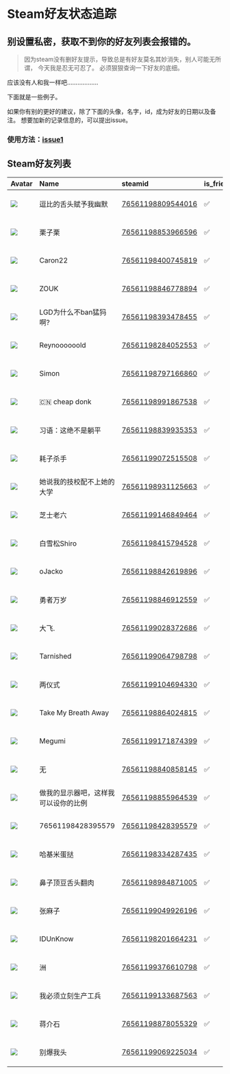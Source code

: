 # Steam好友状态追踪
## 别设置私密，获取不到你的好友列表会报错的。

> 因为steam没有删好友提示，导致总是有好友莫名其妙消失，别人可能无所谓，
> 今天我是忍无可忍了。 必须狠狠查询一下好友的底细。

应该没有人和我一样吧………………

下面就是一些例子。

如果你有别的更好的建议，除了下面的头像，名字，id，成为好友的日期以及备注。 想要加新的记录信息的，可以提出issue。

### 使用方法：[issue1](https://github.com/systemannounce/SteamFriends/issues/1)


## Steam好友列表
| Avatar                                                                            | Name                | steamid                                                                     | is_friend   | BFD                 | removed_time   | Remark   |
|:----------------------------------------------------------------------------------|:--------------------|:----------------------------------------------------------------------------|:------------|:--------------------|:---------------|:---------|
| ![](https://avatars.steamstatic.com/1c0b5c37a442a2d39f32902ec42f2e26ba6a142e.jpg) | 逗比的舌头赋予我幽默          | [76561198809544016](https://steamcommunity.com/profiles/76561198809544016/) | ✅           | 2021-01-28 08:38:05 |                |          |
| ![](https://avatars.steamstatic.com/96e7bc0d25661dae53dc9dd632c3a040430345c2.jpg) | 栗子栗                 | [76561198853966596](https://steamcommunity.com/profiles/76561198853966596/) | ✅           | 2020-07-23 02:45:39 |                |          |
| ![](https://avatars.steamstatic.com/9b5b1da3fc15f212cdbb65ffb4922430dc22b3de.jpg) | Caron22             | [76561198400745819](https://steamcommunity.com/profiles/76561198400745819/) | ✅           | 2019-02-09 07:44:35 |                |          |
| ![](https://avatars.steamstatic.com/fef49e7fa7e1997310d705b2a6158ff8dc1cdfeb.jpg) | ZOUK                | [76561198846778894](https://steamcommunity.com/profiles/76561198846778894/) | ✅           | 2019-02-17 14:11:29 |                |          |
| ![](https://avatars.steamstatic.com/b36b15bb63511850b7bc1429b6755ec93078978f.jpg) | LGD为什么不ban猛犸啊?      | [76561198393478455](https://steamcommunity.com/profiles/76561198393478455/) | ✅           | 2021-03-17 15:46:07 |                |          |
| ![](https://avatars.steamstatic.com/93ccab38a25e0aeff524e4ff932f5131dfca6ce7.jpg) | Reynoooooold        | [76561198284052553](https://steamcommunity.com/profiles/76561198284052553/) | ✅           | 2020-03-20 14:49:20 |                |          |
| ![](https://avatars.steamstatic.com/5049e38bd0710068bd7fa8fa9f7b252b8d639dae.jpg) | Simon               | [76561198797166860](https://steamcommunity.com/profiles/76561198797166860/) | ✅           | 2025-03-13 08:50:25 |                |          |
| ![](https://avatars.steamstatic.com/1c0b5c37a442a2d39f32902ec42f2e26ba6a142e.jpg) | 🇨🇳 cheap donk       | [76561198991867538](https://steamcommunity.com/profiles/76561198991867538/) | ✅           | 2020-07-02 03:05:06 |                |          |
| ![](https://avatars.steamstatic.com/4c84f8e7d3b9d0b33083d5440d2ae12320f9a40e.jpg) | 习语：这绝不是躺平           | [76561198839935353](https://steamcommunity.com/profiles/76561198839935353/) | ✅           | 2020-03-20 13:23:15 |                |          |
| ![](https://avatars.steamstatic.com/70d19a58c39f90e4cade0ecc9e3ef97a66656bbb.jpg) | 耗子杀手                | [76561199072515508](https://steamcommunity.com/profiles/76561199072515508/) | ✅           | 2020-07-13 06:43:28 |                |          |
| ![](https://avatars.steamstatic.com/fef49e7fa7e1997310d705b2a6158ff8dc1cdfeb.jpg) | 她说我的技校配不上她的大学       | [76561198931125663](https://steamcommunity.com/profiles/76561198931125663/) | ✅           | 2020-07-12 12:15:06 |                |          |
| ![](https://avatars.steamstatic.com/8d51e52c896ff2d2ff2a5a728df22e489878a16c.jpg) | 芝士老六                | [76561199146849464](https://steamcommunity.com/profiles/76561199146849464/) | ✅           | 2022-01-02 12:15:30 |                |          |
| ![](https://avatars.steamstatic.com/a4a25ab702e3feadd8d445208114542b28902041.jpg) | 白雪松Shiro            | [76561198415794528](https://steamcommunity.com/profiles/76561198415794528/) | ✅           | 2020-03-07 07:13:24 |                |          |
| ![](https://avatars.steamstatic.com/91f544563afe4f1e5206b6ad692395cf660be7ac.jpg) | oJacko              | [76561198842619896](https://steamcommunity.com/profiles/76561198842619896/) | ✅           | 2019-02-17 13:33:24 |                |          |
| ![](https://avatars.steamstatic.com/fe6ecd12e5f9398a7b0782aec8545ecfb276bc64.jpg) | 勇者万岁                | [76561198846912559](https://steamcommunity.com/profiles/76561198846912559/) | ✅           | 2020-09-18 04:57:21 |                |          |
| ![](https://avatars.steamstatic.com/1464c8a6eda590298ba9f2c1f1fd32d99001d2d6.jpg) | 大飞.                 | [76561199028372686](https://steamcommunity.com/profiles/76561199028372686/) | ✅           | 2020-03-26 13:13:13 |                |          |
| ![](https://avatars.steamstatic.com/6db26ebe170ac2902d77ab8e4ee5d1c072109f0b.jpg) | Tarnished           | [76561199064798798](https://steamcommunity.com/profiles/76561199064798798/) | ✅           | 2021-02-13 11:08:50 |                |          |
| ![](https://avatars.steamstatic.com/a3e1f88b607c9a210bca10c53f966cefa622bcba.jpg) | 两仪式                 | [76561199104694330](https://steamcommunity.com/profiles/76561199104694330/) | ✅           | 2025-03-25 01:37:31 |                |          |
| ![](https://avatars.steamstatic.com/4d9a9228add64fe10ba91ec3ccfcebbf75871473.jpg) | Take My Breath Away | [76561198864024815](https://steamcommunity.com/profiles/76561198864024815/) | ✅           | 2020-09-17 04:04:37 |                |          |
| ![](https://avatars.steamstatic.com/f8856bdde1ba723c5d36fc4b4d96f38093588514.jpg) | Megumi              | [76561199171874399](https://steamcommunity.com/profiles/76561199171874399/) | ✅           | 2021-06-08 08:55:20 |                |          |
| ![](https://avatars.steamstatic.com/ed8952cf4cb3e38cf7c557dd3ed092d738cb9545.jpg) | 无                   | [76561198840858145](https://steamcommunity.com/profiles/76561198840858145/) | ✅           | 2019-02-10 09:52:35 |                |          |
| ![](https://avatars.steamstatic.com/1c0b5c37a442a2d39f32902ec42f2e26ba6a142e.jpg) | 做我的显示器吧，这样我可以设你的比例  | [76561198855964539](https://steamcommunity.com/profiles/76561198855964539/) | ✅           | 2025-02-19 12:20:04 |                |          |
| ![](https://avatars.steamstatic.com/fef49e7fa7e1997310d705b2a6158ff8dc1cdfeb.jpg) | 76561198428395579   | [76561198428395579](https://steamcommunity.com/profiles/76561198428395579/) | ✅           | 2020-07-06 13:43:26 |                |          |
| ![](https://avatars.steamstatic.com/44b65fa70c3df3819aa00d7b9cb13a40ac7cc2dc.jpg) | 哈基米蛋挞               | [76561198334287435](https://steamcommunity.com/profiles/76561198334287435/) | ✅           | 2023-12-03 14:58:39 |                |          |
| ![](https://avatars.steamstatic.com/1c0b5c37a442a2d39f32902ec42f2e26ba6a142e.jpg) | 鼻子顶豆舌头翻肉            | [76561198984871005](https://steamcommunity.com/profiles/76561198984871005/) | ✅           | 2020-03-29 12:39:19 |                |          |
| ![](https://avatars.steamstatic.com/eed51b2d3543252ac387f57932b7778a29553fb2.jpg) | 张麻子                 | [76561199049926196](https://steamcommunity.com/profiles/76561199049926196/) | ✅           | 2020-09-18 06:44:46 |                |          |
| ![](https://avatars.steamstatic.com/133cdf04dfecf17674fea385f6af7b7675d12d6d.jpg) | IDUnKnow            | [76561198201664231](https://steamcommunity.com/profiles/76561198201664231/) | ✅           | 2019-05-05 13:56:17 |                |          |
| ![](https://avatars.steamstatic.com/39f6b1c1483e08dabc109f801d3ac36553797c6c.jpg) | 洲                   | [76561199376610798](https://steamcommunity.com/profiles/76561199376610798/) | ✅           | 2025-02-19 12:20:12 |                |          |
| ![](https://avatars.steamstatic.com/1c0b5c37a442a2d39f32902ec42f2e26ba6a142e.jpg) | 我必须立刻生产工兵           | [76561199133687563](https://steamcommunity.com/profiles/76561199133687563/) | ✅           | 2021-01-30 11:36:07 |                |          |
| ![](https://avatars.steamstatic.com/4e489a92ff267a949f0423823a895d661530282c.jpg) | 蒋介石                 | [76561198878055329](https://steamcommunity.com/profiles/76561198878055329/) | ✅           | 2020-03-20 15:34:41 |                |          |
| ![](https://avatars.steamstatic.com/e9f828566a2316a2c36fff9e8a95616538481489.jpg) | 别爆我头                | [76561199069225034](https://steamcommunity.com/profiles/76561199069225034/) | ✅           | 2025-06-20 03:14:25 |                |          |